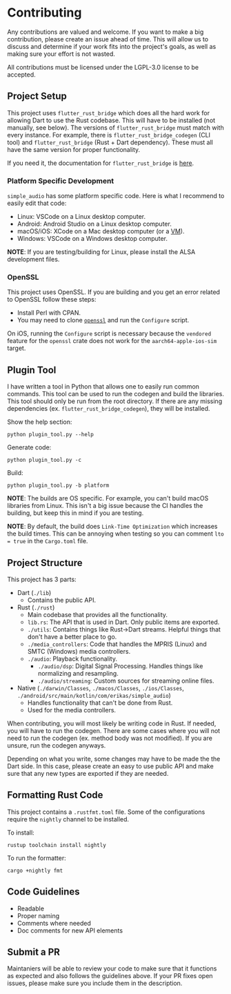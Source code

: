 # Contributing
Any contributions are valued and welcome. If you want to make a big contribution, please create an issue ahead of time.
This will allow us to discuss and determine if your work fits into the project's goals, as well as making sure your effort is not wasted.

All contributions must be licensed under the LGPL-3.0 license to be accepted.

## Project Setup
This project uses `flutter_rust_bridge` which does all the hard work for allowing Dart to use the Rust codebase.
This will have to be installed (not manually, see below). The versions of `flutter_rust_bridge` must match with every instance. For example,
there is `flutter_rust_bridge_codegen` (CLI tool) and `flutter_rust_bridge` (Rust + Dart dependency).
These must all have the same version for proper functionality.

If you need it, the documentation for `flutter_rust_bridge` is [here](https://cjycode.com/flutter_rust_bridge/).

### Platform Specific Development
`simple_audio` has some platform specific code. Here is what I recommend to easily edit that code:
- Linux: VSCode on a Linux desktop computer.
- Android: Android Studio on a Linux desktop computer.
- macOS/iOS: XCode on a Mac desktop computer (or a [VM](https://github.com/notAperson535/OneClick-macOS-Simple-KVM)).
- Windows: VSCode on a Windows desktop computer.

**NOTE**: If you are testing/building for Linux, please install the ALSA development files.

### OpenSSL
This project uses OpenSSL. If you are building and you get an error related to OpenSSL follow these steps:
- Install Perl with CPAN.
- You may need to clone [`openssl`](https://github.com/openssl/openssl) and run the `Configure` script.

On iOS, running the `Configure` script is necessary because the `vendored` feature for the `openssl` crate
does not work for the `aarch64-apple-ios-sim` target.

## Plugin Tool
I have written a tool in Python that allows one to easily run common commands.
This tool can be used to run the codegen and build the libraries.
This tool should only be run from the root directory.
If there are any missing dependencies (ex. `flutter_rust_bridge_codegen`), they will be installed.

Show the help section:
```
python plugin_tool.py --help
```

Generate code:
```
python plugin_tool.py -c
```

Build:
```
python plugin_tool.py -b platform
```

**NOTE**: The builds are OS specific. For example, you can't build macOS libraries from Linux.
This isn't a big issue because the CI handles the building, but keep this in mind if you are testing.

**NOTE**: By default, the build does `Link-Time Optimization` which increases the build times.
This can be annoying when testing so you can comment `lto = true` in the `Cargo.toml` file.

## Project Structure
This project has 3 parts:
- Dart (`./lib`)
  - Contains the public API.
- Rust (`./rust`)
  - Main codebase that provides all the functionality.
  - `lib.rs`: The API that is used in Dart. Only public items are exported.
  - `./utils`: Contains things like Rust->Dart streams. Helpful things that don't have a better place to go.
  - `./media_controllers`: Code that handles the MPRIS (Linux) and SMTC (Windows) media controllers.
  - `./audio`: Playback functionality.
    - `./audio/dsp`: Digital Signal Processing. Handles things like normalizing and resampling.
    - `./audio/streaming`: Custom sources for streaming online files.
- Native (`./darwin/Classes`, `./macos/Classes`, `./ios/Classes`, `./android/src/main/kotlin/com/erikas/simple_audio`)
  - Handles functionality that can't be done from Rust.
  - Used for the media controllers.

When contributing, you will most likely be writing code in Rust.
If needed, you will have to run the codegen. There are some cases where you
will not need to run the codegen (ex. method body was not modified). If you are unsure, run the codegen anyways.

Depending on what you write, some changes may have to be made the the Dart side. In this case, please create
an easy to use public API and make sure that any new types are exported if they are needed.

## Formatting Rust Code
This project contains a `.rustfmt.toml` file. Some of the configurations require the
`nightly` channel to be installed.

To install:
```
rustup toolchain install nightly
```

To run the formatter:
```
cargo +nightly fmt
```

## Code Guidelines
- Readable
- Proper naming
- Comments where needed
- Doc comments for new API elements

## Submit a PR
Maintaniers will be able to review your code to make sure that it functions as expected and also follows the guidelines above.
If your PR fixes open issues, please make sure you include them in the description.
